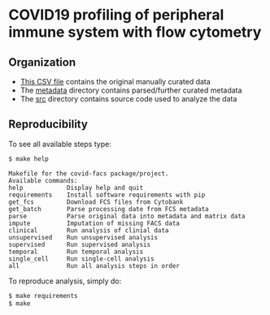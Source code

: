 # COVID19 profiling of peripheral immune system with flow cytometry


## Organization

- [This CSV file](data/original/clinical_data.joint.20200710.csv) contains the original manually curated data
- The [metadata](metadata) directory contains parsed/further curated metadata
- The [src](src) directory contains source code used to analyze the data


## Reproducibility

To see all available steps type:
```bash
$ make help
```
```
Makefile for the covid-facs package/project.
Available commands:
help            Display help and quit
requirements    Install software requirements with pip
get_fcs         Download FCS files from Cytobank
get_batch       Parse processing date from FCS metadata
parse           Parse original data into metadata and matrix data
impute          Imputation of missing FACS data
clinical        Run analysis of clinial data
unsupervised    Run unsupervised analysis
supervised      Run supervised analysis
temporal        Run temporal analysis
single_cell     Run single-cell analysis
all             Run all analysis steps in order
```

To reproduce analysis, simply do:

```bash
$ make requirements
$ make
```
